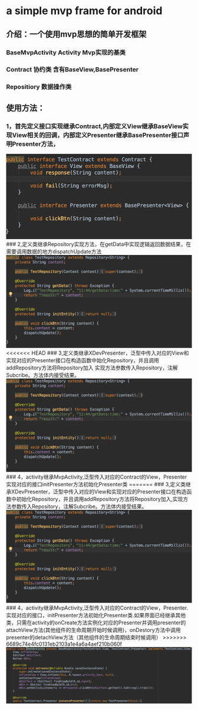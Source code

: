 # a simple mvp frame for android 
## 介绍：一个使用mvp思想的简单开发框架
 ### BaseMvpActivity Activity Mvp实现的基类
 ### Contract 协约类 含有BaseView,BasePresenter
 ### Repositiory 数据操作类
## 使用方法：
 ### 1，首先定义接口实现继承Contract,内部定义View继承BaseView实现View相关的回调，内部定义Presenter继承BasePresenter接口声明Presenter方法，
 <img src="/preview/contract.jpeg">
 ### 2,定义类继承Repository实现方法，在getData中实现逻辑返回数据结果，在需要调用数据的地方dispatchUpdate方法
 <img src="/preview/repository.jpeg">
<<<<<<< HEAD
 ### 3,定义类继承XDevPresenter，泛型中传入对应的View和实现对应的Presenter接口在构造函数中始化Repository，并且调用addRepository方法将Repository加入
 实现方法参数传入Repository，注解Subcribe。方法体内接受结果。
 <img src="/preview/repository.jpeg">
 ### 4，activity继承MvpActivity,泛型传入对应的Contract的View，Presenter实现对应的接口initPresenter方法初始化Presenter类
=======
 ### 3,定义类继承XDevPresenter，泛型中传入对应的View和实现对应的Presenter接口在构造函数中初始化Repository，并且调用addRepository方法将Repository加入,实现方法参数传入Repository，注解Subcribe。方法体内接受结果。
 <img src="/preview/repository.jpeg">
 ### 4，activity继承MvpActivity,泛型传入对应的Contract的View，Presenter.实现对应的接口，initPresenter方法初始化Presenter类.如果界面已经继承其他类，只需在activity的onCreate方法实例化对应的Presenter并调用presenter的attachView方法(其他组件的生命周期开始时候调用)，onDestory方法中调用presenter的detachView方法（其他组件的生命周期结束时候调用）
>>>>>>> 6689c74e4fc0131eb2103a1e4a6a4aef210b060f
 <img src="/preview/activity.jpeg"> 




